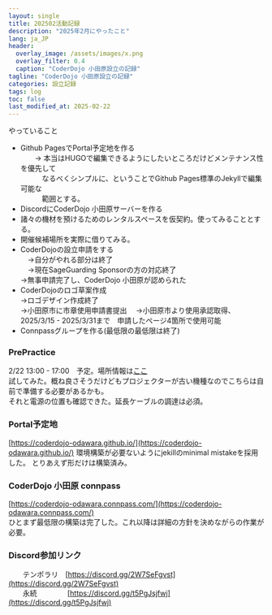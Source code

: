 ```yaml
---
layout: single
title: 202502活動記録
description: "2025年2月にやったこと"
lang: ja_JP
header:
  overlay_image: /assets/images/x.png
  overlay_filter: 0.4
  caption: "CoderDojo 小田原設立の記録"
tagline: "CoderDojo 小田原設立の記録"
categories: 設立記録
tags: log
toc: false
last_modified_at: 2025-02-22
---
```


 やっていること
- Github PagesでPortal予定地を作る  
　　-> 本当はHUGOで編集できるようにしたいところだけどメンテナンス性を優先して  
  　　　なるべくシンプルに、ということでGithub Pages標準のJekyllで編集可能な  
  　　　範囲とする。  
- DiscordにCoderDojo 小田原サーバーを作る  
- 諸々の機材を預けるためのレンタルスペースを仮契約。使ってみることとする。  
- 開催候補場所を実際に借りてみる。
- CoderDojoの設立申請をする  
  　->自分がやれる部分は終了  
  　->現在SageGuarding Sponsorの方の対応終了  
    ->無事申請完了し、CoderDojo 小田原が認められた  
- CoderDojoのロゴ草案作成  
    ->ロゴデザイン作成終了  
    ->小田原市に市章使用申請書提出
  　->小田原市より使用承認取得、2025/3/15 - 2025/3/31まで　申請したページ4箇所で使用可能
- Connpassグループを作る(最低限の最低限は終了)  

### PrePractice
2/22 13:00 - 17:00　予定。場所情報は[ここ](../contents/Location.md)  
試してみた。概ね良さそうだけどもプロジェクターが古い機種なのでこちらは自前で準備する必要があるかも。  
それと電源の位置も確認できた。延長ケーブルの調達は必須。

  
### Portal予定地

[https://coderdojo-odawara.github.io/](https://coderdojo-odawara.github.io/)
環境構築が必要ないようにjekillのminimal mistakeを採用した。
とりあえず形だけは構築済み。

### CoderDojo 小田原 connpass
[https://coderdojo-odawara.connpass.com/](https://coderdojo-odawara.connpass.com/)  
ひとまず最低限の構築は完了した。これ以降は詳細の方針を決めながらの作業が必要。  

### Discord参加リンク
　　テンポラリ　[https://discord.gg/2W7SeFgvst](https://discord.gg/2W7SeFgvst)  
　　永続 　　　　[https://discord.gg/t5PgJsjfwj](https://discord.gg/t5PgJsjfwj)
